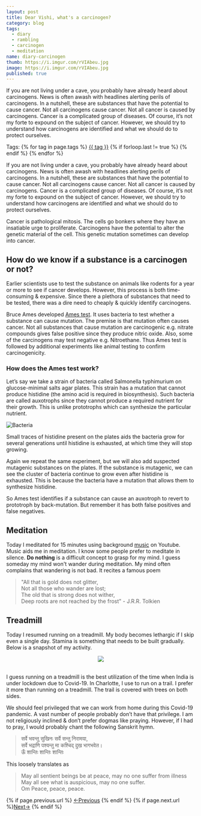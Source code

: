```yaml
---
layout: post
title: Dear Vishi, what's a carcinogen?
category: blog
tags:
  - diary
  - rambling
  - carcinogen
  - meditation
name: diary-carcinogen
thumb: https://i.imgur.com/rVIAbeu.jpg
image: https://i.imgur.com/rVIAbeu.jpg
published: true
---
```


If you are not living under a cave, you probably have already heard about carcinogens. News is often awash with headlines alerting perils of carcinogens. In a nutshell, these are substances that have the potential to cause cancer. Not all carcinogens cause cancer. Not all cancer is caused by carcinogens. Cancer is a complicated group of diseases. Of course, it’s not my forte to expound on the subject of cancer. However, we should try to understand how carcinogens are identified and what we should do to protect ourselves.<!-- truncate_here -->
<p>Tags: {% for tag in page.tags %} <a class="mytag" href="/tag/{{ tag }}" title="View posts tagged with &quot;{{ tag }}&quot;">{{ tag }}</a>  {% if forloop.last != true %} {% endif %} {% endfor %} </p>

If you are not living under a cave, you probably have already heard about carcinogens. News is often awash with headlines alerting perils of carcinogens. In a nutshell, these are substances that have the potential to cause cancer. Not all carcinogens cause cancer. Not all cancer is caused by carcinogens. Cancer is a complicated group of diseases. Of course, it’s not my forte to expound on the subject of cancer. However, we should try to understand how carcinogens are identified and what we should do to protect ourselves.

Cancer is pathological mitosis. The cells go bonkers where they have an insatiable urge to proliferate. Carcinogens have the potential to alter the genetic material of the cell. This genetic mutation sometimes can develop into cancer.

## How do we know if a substance is a carcinogen or not?

Earlier scientists use to test the substance on animals like rodents for a year or more to see if cancer develops. However, this process is both time-consuming & expensive. Since there a plethora of substances that need to be tested, there was a dire need to cheaply & quickly identify carcinogens.

Bruce Ames developed [Ames test](https://en.wikipedia.org/wiki/Ames_test). It uses bacteria to test whether a substance can cause mutation. The premise is that mutation often causes cancer. Not all substances that cause mutation are carcinogenic e.g. nitrate compounds gives false positive since they produce nitric oxide. Also, some of the carcinogens may test negative e.g. Nitroethane. Thus Ames test is followed by additional experiments like animal testing to confirm carcinogenicity.

### How does the Ames test work?

Let’s say we take a strain of bacteria called Salmonella typhimurium on glucose-minimal salts agar plates. This strain has a mutation that cannot produce histidine (the amino acid is required in biosynthesis). Such bacteria are called auxotrophs since they cannot produce a required nutrient for their growth. This is unlike prototrophs which can synthesize the particular nutrient.

![Bacteria](https://cdn.britannica.com/24/123224-004-C1A4B848/Salmonella-typhimurium.jpg)

Small traces of histidine present on the plates aids the bacteria grow for several generations until histidine is exhausted, at which time they will stop growing.

Again we repeat the same experiment, but we will also add suspected mutagenic substances on the plates. If the substance is mutagenic, we can see the cluster of bacteria continue to grow even after histidine is exhausted. This is because the bacteria have a mutation that allows them to synthesize histidine.

So Ames test identifies if a substance can cause an auxotroph to revert to prototroph by back-mutation. But remember it has both false positives and false negatives.

## Meditation

Today I meditated for 15 minutes using background [music](https://www.youtube.com/watch?v=WZKW2Hq2fks&list=LL&index=1) on Youtube. Music aids me in meditation. I know some people prefer to meditate in silence. **Do nothing** is a difficult concept to grasp for my mind. I guess someday my mind won't wander during meditation. My mind often complains that wandering is not bad. It recites a famous poem


> "All that is gold does not glitter,<br />
> Not all those who wander are lost;<br />
> The old that is strong does not wither,<br />
> Deep roots are not reached by the frost" - J.R.R. Tolkien


## Treadmill


Today I resumed running on a treadmill. My body becomes lethargic if I skip even a single day. Stamina is something that needs to be built gradually. Below is a snapshot of my activity.

<center>
<a target="_blank" href="https://connect.garmin.com/modern/activity/6874324160">
<img src="https://i.imgur.com/Wx29yMH.png">
</a>
</center>
<br>

I guess running on a treadmill is the best utilization of the time when India is under lockdown due to Covid-19. In Charlotte, I use to run on a trail. I prefer it more than running on a treadmill. The trail is covered with trees on both sides.

We should feel privileged that we can work from home during this Covid-19 pandemic. A vast number of people probably don’t have that privilege. I am not religiously inclined & don’t prefer dogmas like praying. However, if I had to pray, I would probably chant the following Sanskrit hymn.

> सर्वे भवन्तु सुखिनः सर्वे सन्तु निरामया,<br/>
> सर्वे भद्राणि पश्यन्तु मा कश्चिद् दुख भागभवेत।<br/>
> ऊँ शान्तिः शान्तिः शान्तिः <br/>

This loosely translates as

> May all sentient beings be at peace, may no one suffer from illness <br/>
> May all see what is auspicious, may no one suffer. <br/>
> Om Peace, peace, peace.

<nav class="pagination clear" style="padding-bottom:20px;">
{% if page.previous.url %} <a class="prev-item" href="{{page.previous.url}}" title="Previous Post: {{page.previous.title}}">&larr;Previous</a>   {% endif %}  {% if page.next.url %}<a class="next-item" href="{{page.next.url}}" title="Next Post: {{page.next.title}}">Next&rarr;</a>         {% endif %}
</nav>
